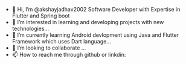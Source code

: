 - 👋 Hi, I’m @akshayjadhav2002 Software Developer with Expertise in Flutter and Spring boot
- 👀 I’m interested in learning and developing  projects with new technologies...
- 🌱 I’m currently learning Android devlopment using Java and Flutter Framework which uses Dart language...
- 💞️ I’m looking to collaborate ...
- 📫 How to reach me through github or linkdin:

<!---
akshayjadhav2002/akshayjadhav2002 is a ✨ special ✨ repository because its `README.md` (this file) appears on your GitHub profile.
You can click the Preview link to take a look at your changes.
--->
